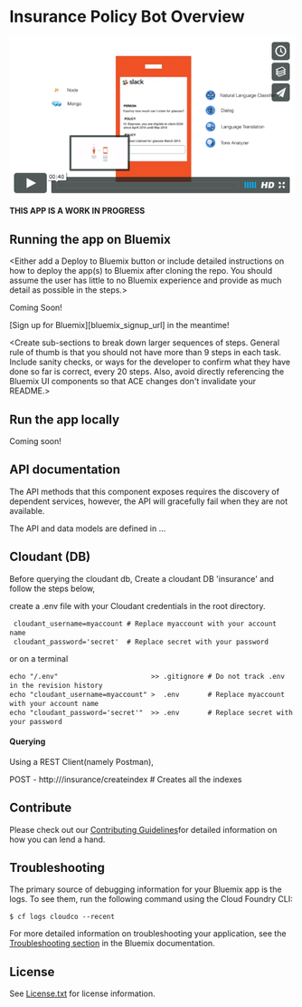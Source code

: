 # Insurance Policy Bot Overview

[![Policy Bot](./design/video-cap.png)](https://vimeo.com/165460548 "Policy Bot Concept - Click to Watch!")

**THIS APP IS A WORK IN PROGRESS**

## Running the app on Bluemix
<Either add a Deploy to Bluemix button or include detailed instructions on how to deploy the app(s) to Bluemix after cloning the repo. You should assume the user has little to no Bluemix experience and provide as much detail as possible in the steps.>

Coming Soon!

[Sign up for Bluemix][bluemix_signup_url] in the meantime!

<Create sub-sections to break down larger sequences of steps. General rule of thumb is that you should not have more than 9 steps in each task. Include sanity checks, or ways for the developer to confirm what they have done so far is correct, every 20 steps. Also, avoid directly referencing the Bluemix UI components so that ACE changes don't invalidate your README.>

## Run the app locally
Coming soon!

## API documentation
The API methods that this component exposes requires the discovery of dependent services, however, the API will gracefully fail when they are not available.

The API and data models are defined in ...
## Cloudant (DB)

Before querying the cloudant db, Create a cloudant DB 'insurance' and follow the steps below,

 create a .env file with your Cloudant credentials in the root directory.
 ```
  cloudant_username=myaccount # Replace myaccount with your account name
  cloudant_password='secret'  # Replace secret with your password
 ```
 or on a terminal
 
    echo "/.env"                       >> .gitignore # Do not track .env in the revision history
    echo "cloudant_username=myaccount" >  .env       # Replace myaccount with your account name
    echo "cloudant_password='secret'"  >> .env       # Replace secret with your password
 
#### Querying
  
   Using a REST Client(namely Postman), 
   
   POST  -  http://<NodeJS Instance>/insurance/createindex                       # Creates all the indexes

## Contribute
Please check out our [Contributing Guidelines]()for detailed information on how you can lend a hand.

## Troubleshooting

The primary source of debugging information for your Bluemix app is the logs. To see them, run the following command using the Cloud Foundry CLI:

  ```
  $ cf logs cloudco --recent
  ```
For more detailed information on troubleshooting your application, see the [Troubleshooting section](https://www.ng.bluemix.net/docs/troubleshoot/tr.html) in the Bluemix documentation.



## License

See [License.txt](License.txt) for license information.
